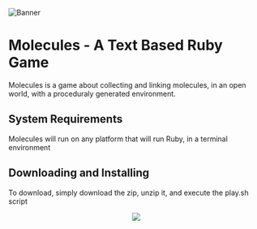 ![Banner](http://i.imgur.com/XGIao8W.png)
# Molecules - A Text Based Ruby Game

Molecules is a game about collecting and linking molecules, in an open world, with a proceduraly generated environment.

## System Requirements
Molecules will run on any platform that will run Ruby, in a terminal environment

## Downloading and Installing
To download, simply download the zip, unzip it, and execute the play.sh script
<div style="text-align:center"><img src ="http://i.imgur.com/IWs1m4P.png" /></div>



